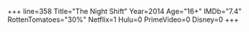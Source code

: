 +++
line=358
Title="The Night Shift"
Year=2014
Age="16+"
IMDb="7.4"
RottenTomatoes="30%"
Netflix=1
Hulu=0
PrimeVideo=0
Disney=0
+++

